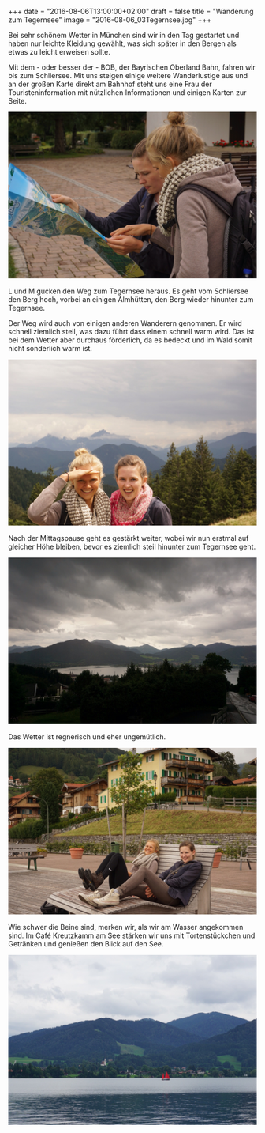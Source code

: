 +++
date = "2016-08-06T13:00:00+02:00"
draft = false
title = "Wanderung zum Tegernsee"
image = "2016-08-06_03Tegernsee.jpg"
+++

Bei sehr schönem Wetter in München sind wir in den Tag gestartet und haben nur leichte Kleidung gewählt, was sich später in den Bergen als etwas zu leicht erweisen sollte.

Mit dem - oder besser der - BOB, der Bayrischen Oberland Bahn, fahren wir bis zum Schliersee.
Mit uns steigen einige weitere Wanderlustige aus und an der großen Karte direkt am Bahnhof steht uns eine Frau der Touristeninformation mit nützlichen Informationen und einigen Karten zur Seite.

![Weg planen](/images/2016-08-06_01Weg-planen.jpg)

L und M gucken den Weg zum Tegernsee heraus. Es geht vom Schliersee den Berg hoch, vorbei an einigen Almhütten, den Berg wieder hinunter zum Tegernsee.

Der Weg wird auch von einigen anderen Wanderern genommen. Er wird schnell ziemlich steil, was dazu führt dass einem schnell warm wird. Das ist bei dem Wetter aber durchaus förderlich, da es bedeckt und im Wald somit nicht sonderlich warm ist.

![Bergpanorama](/images/2016-08-06_02Panorama.jpg)

Nach der Mittagspause geht es gestärkt weiter, wobei wir nun erstmal auf gleicher Höhe bleiben, bevor es ziemlich steil hinunter zum Tegernsee geht.

![Bergpanorama](/images/2016-08-06_03Tegernsee.jpg)

Das Wetter ist regnerisch und eher ungemütlich.

![Entspannen am See](/images/2016-08-06_04Am-See.jpg)

Wie schwer die Beine sind, merken wir, als wir am Wasser angekommen sind.
Im Café Kreutzkamm am See stärken wir uns mit Tortenstückchen und Getränken und genießen den Blick auf den See.

![Entspannen am See](/images/2016-08-06_05Boot-See.jpg)
